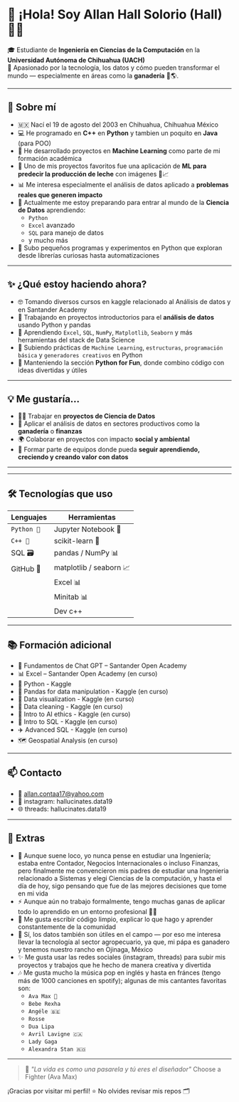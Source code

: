 # 👋 ¡Hola! Soy Allan Hall Solorio (Hall) 🧑‍💻

🎓 Estudiante de **Ingeniería en Ciencias de la Computación** en la **Universidad Autónoma de Chihuahua (UACH)**  
📍 Apasionado por la tecnología, los datos y cómo pueden transformar el mundo — especialmente en áreas como la **ganadería** 🐄🌎.

---

## 🚀 Sobre mí

- 🇲🇽  Nací el 19 de agosto del 2003 en Chihuahua, Chihuahua México 
- 💻 He programado en **C++** en **Python** y tambien un poquito en **Java** (para POO)
- 🤖 He desarrollado proyectos en **Machine Learning** como parte de mi formación académica
- 🧠 Uno de mis proyectos favoritos fue una aplicación de **ML para predecir la producción de leche** con imágenes 🐄📈
- 📊 Me interesa especialmente el análisis de datos aplicado a **problemas reales que generen impacto**
- 🌱 Actualmente me estoy preparando para entrar al mundo de la **Ciencia de Datos** aprendiendo:
  - `Python` 
  - `Excel` avanzado
  - `SQL` para manejo de datos
  - y mucho más
- 🧪 Subo pequeños programas y experimentos en Python que exploran desde librerías curiosas hasta automatizaciones


---

## ✨ ¿Qué estoy haciendo ahora?

- 🤓 Tomando diversos cursos en kaggle relacionado al Análisis de datos y en Santander Academy
- 🔭 Trabajando en proyectos introductorios para el **análisis de datos** usando Python y pandas
- 🌱 Aprendiendo `Excel`, `SQL`, `NumPy`, `Matplotlib`, `Seaborn` y más herramientas del stack de Data Science
- 📁 Subiendo prácticas de `Machine Learning`, `estructuras`, `programación básica` y `generadores creativos` en Python
- 🐍 Manteniendo la sección **Python for Fun**, donde combino código con ideas divertidas y útiles

---

## 💡 Me gustaría...

- 👨‍🔬 Trabajar en **proyectos de Ciencia de Datos**
- 🧠 Aplicar el análisis de datos en sectores productivos como la **ganadería** o  **finanzas** 
- 🌍 Colaborar en proyectos con impacto **social y ambiental**
- 💼 Formar parte de equipos donde pueda **seguir aprendiendo, creciendo y creando valor con datos**

---


---

## 🛠️ Tecnologías que uso

| Lenguajes | Herramientas |
|-----------|--------------|
| `Python 🐍` | Jupyter Notebook 📓 |
| `C++ 💠` | scikit-learn 🤖 |
| SQL 🗃️   | pandas / NumPy 📊 |
| GitHub 🐙| matplotlib / seaborn 📈 |
|          | Excel 📊 |
|          | Minitab 📊 | 
|          | Dev c++  | 

---

## 📚 Formación adicional

- 🧠 Fundamentos de Chat GPT – Santander Open Academy 
- 📊 Excel – Santander Open Academy (en curso)
- 🐍 Python - Kaggle
- 🐼 Pandas for data manipulation - Kaggle (en curso)
- 📒 Data visualization - Kaggle (en curso)
- 🧼 Data cleaning - Kaggle (en curso)
- 🤖 Intro to AI ethics - Kaggle (en curso)
- 🚀 Intro to SQL - Kaggle (en curso)
- ✈️ Advanced SQL - Kaggle (en curso)
- 🗺️ Geospatial Analysis (en curso) 

---

## 📫 Contacto

- 📧 allan.contaa17@yahoo.com
- 🔗 instagram: hallucinates.data19
- 🌐 threads: hallucinates.data19

---

## 🤔 Extras

- 👷 Aunque suene loco, yo nunca pense en estudiar una Ingeniería; estaba entre Contador, Negocios Internacionales o incluso Finanzas, pero finalmente me convencieron mis                    padres de estudiar una Ingenieria relacionado a Sistemas y elegi Ciencias de la computación, y hasta el día de hoy, sigo pensando que fue de las mejores decisiones que tome en mi        vida
- ⚡ Aunque aún no trabajo formalmente, tengo muchas ganas de aplicar todo lo aprendido en un entorno profesional 🧠💼
- 📘 Me gusta escribir código limpio, explicar lo que hago y aprender constantemente de la comunidad
- 🐄 Sí, los datos también son útiles en el campo — por eso me interesa llevar la tecnología al sector agropecuario, ya que, mi pápa es ganadero y tenemos nuestro rancho en Ojinaga,         México
- ✨ Me gusta usar las redes sociales (instagram, threads) para subir mis proyectos y trabajos que he hecho de manera creativa y divertida
- 🎶 Me gusta mucho la música pop en inglés y hasta en fránces (tengo más de 1000 canciones en spotify); algunas de mis cantantes favoritas son:
   - `Ava Max 👑` 
   - `Bebe Rexha`
   - `Angéle 🇧🇪`
   - `Rosse` 
   - `Dua Lipa`
   - `Avril Lavigne 🇨🇦`
   - `Lady Gaga`
   - `Alexandra Stan 🇷🇴`

---

> 💬 *"La vida es como una pasarela y tú eres el diseñador"* Choose a Fighter (Ava Max) 

¡Gracias por visitar mi perfil! ⭐ No olvides revisar mis repos 🗂️


